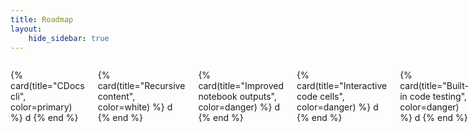 ```yaml
---
title: Roadmap
layout:
    hide_sidebar: true
---
```


<div class="columns is-multiline banner">

{% card(title="CDocs cli", color=primary) %}
d
{% end %}

{% card(title="Recursive content", color=white) %}
d
{% end %}

{% card(title="Improved notebook outputs", color=danger) %}
d
{% end %}

{% card(title="Interactive code cells", color=danger) %}
d
{% end %}

{% card(title="Built-in code testing", color=danger) %}
d
{% end %}

{% card(title="Language support", color=danger) %}
d
{% end %}

{% card(title="Interactive cell outputs", color=danger) %}
d
{% end %}

{% card(title="LaTeX output", color=danger) %}
d
{% end %}

</div>